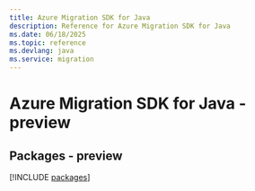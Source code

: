 ```yaml
---
title: Azure Migration SDK for Java
description: Reference for Azure Migration SDK for Java
ms.date: 06/18/2025
ms.topic: reference
ms.devlang: java
ms.service: migration
---
```

# Azure Migration SDK for Java - preview
## Packages - preview
[!INCLUDE [packages](migration-index.md)]